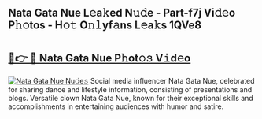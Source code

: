 ## Nata Gata Nue L𝚎a𝚔ed N𝚞𝚍e - Part-f7j Vi𝚍𝚎o P𝚑𝚘tos - H𝚘𝚝 O𝚗𝚕yf𝚊ns L𝚎a𝚔s 1QVe8

# <h2><a href="http://kf6cvp.oniu.top/?m=Nata+Gata+Nue">🔗👉 🔴 Nata Gata Nue P𝚑ot𝚘𝚜 V𝚒d𝚎o</a></h2>

[![Nata Gata Nue Nu𝚍e𝚜](https://i.imgur.com/0qMVB7G.gif)](http://kf6cvp.oniu.top/?m=Nata+Gata+Nue)
Social media influencer Nata Gata Nue, celebrated for sharing dance and lifestyle information, consisting of presentations and blogs. Versatile clown Nata Gata Nue, known for their exceptional skills and accomplishments in entertaining audiences with humor and satire.  
